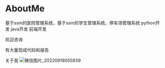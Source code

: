 # AboutMe


基于ssm的医院管理系统，基于ssm的学生管理系统，停车场管理系统
python开发
java开发
前端开发

欢迎咨询

有大量现成代码和报告


关于我
![微信图片_20220918055939](https://user-images.githubusercontent.com/60879387/190887328-ff2964a4-6569-4e3a-8191-1a16d8d3363a.jpg)


